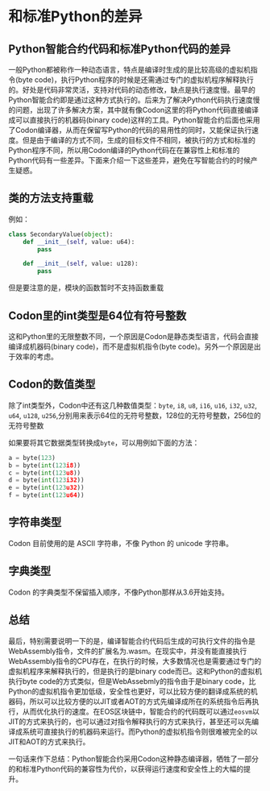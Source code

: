 # 和标准Python的差异

## Python智能合约代码和标准Python代码的差异

一般Python都被称作一种动态语言，特点是编译时生成的是比较高级的虚拟机指令(byte code)，执行Python程序的时候是还需通过专门的虚拟机程序解释执行的。好处是代码非常灵活，支持对代码的动态修改，缺点是执行速度慢。最早的Python智能合约即是通过这种方式执行的。后来为了解决Python代码执行速度慢的问题，出现了许多解决方案，其中就有像Codon这里的将Python代码直接编译成可以直接执行的机器码(binary code)这样的工具。Python智能合约后面也采用了Codon编译器，从而在保留写Python的代码的易用性的同时，又能保证执行速度。但是由于编译的方式不同，生成的目标文件不相同，被执行的方式和标准的Python程序不同，所以用Codon编译的Python代码在在兼容性上和标准的Python代码有一些差异。下面来介绍一下这些差异，避免在写智能合约的时候产生疑惑。

## 类的方法支持重载

例如：

```python
class SecondaryValue(object):
    def __init__(self, value: u64):
        pass

    def __init__(self, value: u128):
        pass
```

但是要注意的是，模块的函数暂时不支持函数重载

## Codon里的int类型是64位有符号整数

这和Python里的无限整数不同，一个原因是Codon是静态类型语言，代码会直接编译成机器码(binary code)，而不是虚拟机指令(byte code)。另外一个原因是出于效率的考虑。

## Codon的数值类型

除了int类型外，Codon中还有这几种数值类型：`byte`, `i8`, `u8`, `i16`, `u16`, `i32`, `u32`, `u64`, `u128`, `u256`,分别用来表示64位的无符号整数，128位的无符号整数，256位的无符号整数

如果要将其它数据类型转换成`byte`，可以用例如下面的方法：

```python
a = byte(123)
b = byte(int(123i8))
c = byte(int(123u8))
d = byte(int(123i32))
e = byte(int(123u32))
f = byte(int(123u64))
```

## 字符串类型

Codon 目前使用的是 ASCII 字符串，不像 Python 的 unicode 字符串。

## 字典类型

Codon 的字典类型不保留插入顺序，不像Python那样从3.6开始支持。

## 总结
最后，特别需要说明一下的是，编译智能合约代码后生成的可执行文件的指令是WebAssembly指令，文件的扩展名为.wasm。在现实中，并没有能直接执行WebAssembly指令的CPU存在，在执行的时候，大多数情况也是需要通过专门的虚拟机程序来解释执行的，但是执行的是binary code而已。这和Python的虚拟机执行byte code的方式类似，但是WebAssebmly的指令由于是binary code，比Python的虚拟机指令更加低级，安全性也更好，可以比较方便的翻译成系统的机器码，所以可以比较方便的以JIT或者AOT的方式先编译成所在的系统指令后再执行，从而优化执行的速度。在EOS区块链中，智能合约的代码既可以通过`eosvm`以JIT的方式来执行的，也可以通过对指令解释执行的方式来执行，甚至还可以先编译成系统可直接执行的机器码来运行。而Python的虚拟机指令则很难被完全的以JIT和AOT的方式来执行。

一句话来作下总结：Python智能合约采用Codon这种静态编译器，牺牲了一部分的和标准Python代码的兼容性为代价，以获得运行速度和安全性上的大幅的提升。
